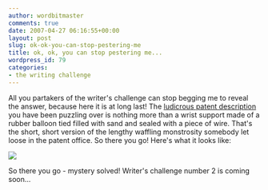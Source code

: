 ```yaml
---
author: wordbitmaster
comments: true
date: 2007-04-27 06:16:55+00:00
layout: post
slug: ok-ok-you-can-stop-pestering-me
title: ok, ok, you can stop pestering me...
wordpress_id: 79
categories:
- the writing challenge
---
```


All you partakers of the writer's challenge can stop begging me to reveal the answer, because here it is at long last! The [ludicrous patent description](http://www.patentstorm.us/patents/7004655-fulltext.html) you have been puzzling over is nothing more than a wrist support made of a rubber balloon tied filled with sand and sealed with a piece of wire. That's the short, short version of the lengthy waffling monstrosity somebody let loose in the patent office. So there you go! Here's what it looks like:

![](http://wordbit.freehostia.com/wp-content/uploads/2007/04/WindowsLiveWriter/okokyoucanstoppesteringme_1475D/Picture%207%5B13%5D.jpg)

So there you go - mystery solved! Writer's challenge number 2 is coming soon...
